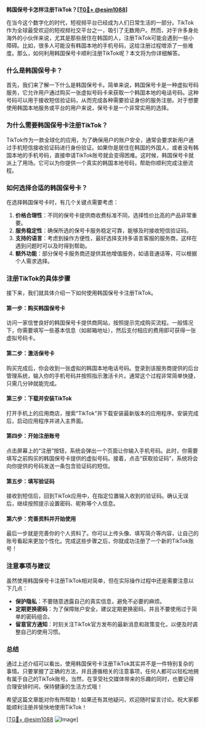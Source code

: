 **韩国保号卡怎样注册TikTok？[[TG💪+ @esim1088](https://t.me/s/esim1088)]**

在当今这个数字化的时代，短视频平台已经成为人们日常生活的一部分。TikTok作为全球最受欢迎的短视频社交平台之一，吸引了无数用户。然而，对于许多身处海外的小伙伴来说，尤其是那些居住在韩国的人，注册TikTok可能会遇到一些小障碍。比如，很多人可能没有韩国本地的手机号码，这给注册过程增添了一些难度。那么，如何利用韩国保号卡顺利注册TikTok呢？本文将为你详细解答。

### 什么是韩国保号卡？

首先，我们来了解一下什么是韩国保号卡。简单来说，韩国保号卡是一种虚拟号码服务，它允许用户通过购买一张虚拟号码卡来获取一个韩国本地的电话号码。这种号码可以用于接收短信验证码，从而完成各种需要验证身份的服务注册。对于想要使用韩国本地服务或平台的用户来说，保号卡是一个非常实用的选择。

### 为什么需要韩国保号卡注册TikTok？

TikTok作为一款全球化的应用，为了确保用户的账户安全，通常会要求新用户通过手机短信接收验证码进行身份验证。如果你是居住在韩国的外国人，或者没有韩国本地的手机号码，直接申请TikTok账号就会变得困难。这时候，韩国保号卡就派上了用场。它可以为你提供一个真实的韩国本地号码，帮助你顺利完成注册流程。

### 如何选择合适的韩国保号卡？

在选择韩国保号卡时，有几个关键点需要考虑：

1. **价格合理性**：不同的保号卡提供商收费标准不同，选择性价比高的产品非常重要。
2. **服务稳定性**：确保所选的保号卡服务稳定可靠，能够及时接收短信验证码。
3. **支持的语言**：考虑到操作方便性，最好选择支持多语言客服的服务商，这样在遇到问题时可以及时得到帮助。
4. **额外功能**：部分保号卡服务商还提供其他增值服务，如语音通话等，可以根据个人需求选择。

### 注册TikTok的具体步骤

接下来，我们就具体介绍一下如何使用韩国保号卡注册TikTok。

#### 第一步：购买韩国保号卡

访问一家信誉良好的韩国保号卡提供商网站，按照提示完成购买流程。一般情况下，你需要填写一些基本信息（如邮箱地址），然后支付相应的费用即可获得一张虚拟号码卡。

#### 第二步：激活保号卡

购买完成后，你会收到一张虚拟的韩国本地电话号码。登录到该服务商提供的后台管理系统，输入你的手机号码并按照指示激活卡片。通常这个过程非常简单快捷，只需几分钟就能完成。

#### 第三步：下载并安装TikTok

打开手机上的应用商店，搜索“TikTok”并下载安装最新版本的应用程序。安装完成后，启动应用程序并进入主界面。

#### 第四步：开始注册账号

点击屏幕上的“注册”按钮，系统会弹出一个页面让你输入手机号码。此时，你需要填写之前购买的韩国保号卡提供的虚拟号码。接着，点击“获取验证码”，系统将会向你提供的号码发送一条包含验证码的短信。

#### 第五步：填写验证码

接收到短信后，回到TikTok应用中，在指定位置输入收到的验证码。确认无误后，继续按照提示设置密码、昵称等个人信息。

#### 第六步：完善资料并开始使用

最后一步就是完善你的个人资料了。你可以上传头像、填写简介等内容，让自己的账号看起来更加个性化。完成这些步骤之后，你就成功注册了一个新的TikTok账号！

### 注意事项与建议

虽然使用韩国保号卡注册TikTok相对简单，但在实际操作过程中还是需要注意以下几点：

- **保护隐私**：不要随意透露自己的真实信息，避免不必要的麻烦。
- **定期更换密码**：为了保障账户安全，建议定期更换密码，并且不要使用过于简单的密码组合。
- **留意官方通知**：时刻关注TikTok官方发布的最新消息和政策变化，以便及时调整自己的使用习惯。

### 总结

通过上述介绍可以看出，使用韩国保号卡注册TikTok其实并不是一件特别复杂的事情。只要掌握了正确的方法，并且遵循相关的注意事项，任何人都可以轻松地拥有属于自己的TikTok账号。当然，在享受社交媒体带来的乐趣的同时，也要记得合理安排时间，保持健康的生活方式哦！

希望这篇文章能对你有所帮助！如果还有其他疑问，欢迎随时留言讨论。祝大家都能顺利注册并愉快地使用TikTok！

[[TG💪+ @esim1088](https://t.me/s/esim1088) ![Image](https://i.postimg.cc/4NQfJmqS/Snipaste-2025-05-13-00-14-12.png)]